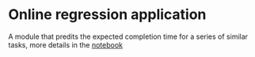 # Online regression application

A module that predits the expected completion time for a series of similar tasks, more details in the [notebook](ml_remaining_time.ipynb)
